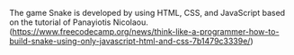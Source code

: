 The game Snake is developed by using HTML, CSS, and JavaScript based on the tutorial of Panayiotis Nicolaou.(https://www.freecodecamp.org/news/think-like-a-programmer-how-to-build-snake-using-only-javascript-html-and-css-7b1479c3339e/)
